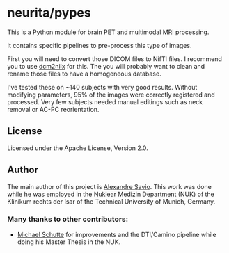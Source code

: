 # neurita/pypes

This is a Python module for brain PET and multimodal MRI processing.

It contains specific pipelines to pre-process this type of images.

First you will need to convert those DICOM files to NifTI files.
I recommend you to use [dcm2niix](https://github.com/rordenlab/dcm2niix) for this.
The you will probably want to clean and rename those files to have a homogeneous database.

I've tested these on ~140 subjects with very good results.
Without modifying parameters, 95% of the images were correctly registered and processed.
Very few subjects needed manual editings such as neck removal or AC-PC reorientation.


## License

Licensed under the Apache License, Version 2.0.


## Author

The main author of this project is [Alexandre Savio](http://alexsavio.github.io/).
This work was done while he was employed in the Nuklear Medizin Department (NUK) of
the Klinikum rechts der Isar of the Technical University of Munich, Germany.

### Many thanks to other contributors:

- [Michael Schutte](https://github.com/schutte) for improvements and the DTI/Camino
pipeline while doing his Master Thesis in the NUK.

